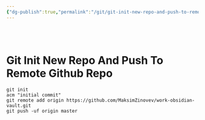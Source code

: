 ```yaml
---
{"dg-publish":true,"permalink":"/git/git-init-new-repo-and-push-to-remote-github-repo/","tags":["git"],"created":"","updated":""}
---
```



<br ><br >

# Git Init New Repo And Push To Remote Github Repo


```shell
git init
acm "initial commit"
git remote add origin https://github.com/MaksimZinovev/work-obsidian-vault.git
git push -uf origin master

```

<br ><br >


